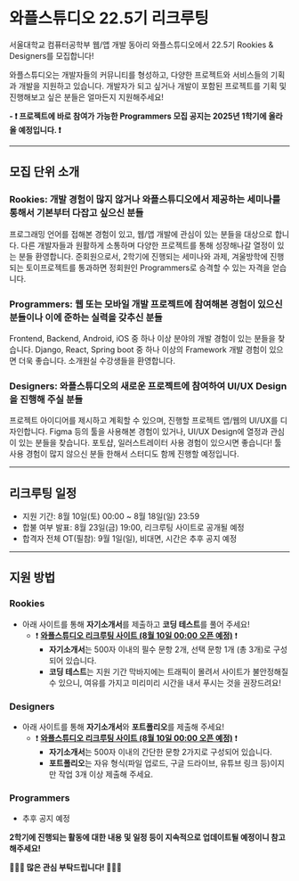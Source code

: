  # 와플스튜디오 22.5기 리크루팅

서울대학교 컴퓨터공학부 웹/앱 개발 동아리 와플스튜디오에서 22.5기 Rookies & Designers를 모집합니다!

와플스튜디오는 개발자들의 커뮤니티를 형성하고, 다양한 프로젝트와 서비스들의 기획과 개발을 지원하고 있습니다. 개발자가 되고 싶거나 개발이 포함된 프로젝트를 기획 및 진행해보고 싶은 분들은 얼마든지 지원해주세요!

**- ❗ 프로젝트에 바로 참여가 가능한 Programmers 모집 공지는 2025년 1학기에 올라올 예정입니다. ❗**

<hr/>

## 모집 단위 소개

### Rookies: 개발 경험이 많지 않거나 와플스튜디오에서 제공하는 세미나를 통해서 기본부터 다잡고 싶으신 분들

프로그래밍 언어를 접해본 경험이 있고, 웹/앱 개발에 관심이 있는 분들을 대상으로 합니다.
다른 개발자들과 원활하게 소통하며 다양한 프로젝트를 통해 성장해나갈 열정이 있는 분들 환영합니다.
준회원으로서, 2학기에 진행되는 세미나와 과제, 겨울방학에 진행되는 토이프로젝트를 통과하면 정회원인 Programmers로 승격할 수 있는 자격을 얻습니다.

### Programmers: 웹 또는 모바일 개발 프로젝트에 참여해본 경험이 있으신 분들이나 이에 준하는 실력을 갖추신 분들

Frontend, Backend, Android, iOS 중 하나 이상 분야의 개발 경험이 있는 분들을 찾습니다.
Django, React, Spring boot 중 하나 이상의 Framework 개발 경험이 있으면 더욱 좋습니다.
소개원실 수강생들을 환영합니다.

### Designers: 와플스튜디오의 새로운 프로젝트에 참여하여 UI/UX Design을 진행해 주실 분들

프로젝트 아이디어를 제시하고 계획할 수 있으며, 진행할 프로젝트 앱/웹의 UI/UX를 디자인합니다.
Figma 등의 툴을 사용해본 경험이 있거나, UI/UX Design에 열정과 관심이 있는 분들을 찾습니다.
포토샵, 일러스트레이터 사용 경험이 있으시면 좋습니다!
툴 사용 경험이 많지 않으신 분들 한해서 스터디도 함께 진행할 예정입니다.

<hr/>

## 리크루팅 일정

- 지원 기간: 8월 10일(토) 00:00 ~ 8월 18일(일) 23:59
- 합불 여부 발표: 8월 23일(금) 19:00, 리크루팅 사이트로 공개될 예정
- 합격자 전체 OT(필참): 9월 1일(일), 비대면, 시간은 추후 공지 예정

<hr/>

## 지원 방법

### Rookies

- 아래 사이트를 통해 **자기소개서**를 제출하고 **코딩 테스트**를 풀어 주세요!
  - ❗ **[와플스튜디오 리크루팅 사이트 (8월 10일 00:00 오픈 예정)](https://wacruit.wafflestudio.com)** ❗
    - **자기소개서**는 500자 이내의 필수 문항 2개, 선택 문항 1개 (총 3개)로 구성되어 있습니다.
    - **코딩 테스트**는 지원 기간 막바지에는 트래픽이 몰려서 사이트가 불안정해질 수 있으니, 여유를 가지고 미리미리 시간을 내서 푸시는 것을 권장드려요!

### Designers

- 아래 사이트를 통해 **자기소개서**와 **포트폴리오**를 제출해 주세요!
  - ❗ **[와플스튜디오 리크루팅 사이트 (8월 10일 00:00 오픈 예정)](https://wacruit.wafflestudio.com)** ❗
    - **자기소개서**는 500자 이내의 간단한 문항 2가지로 구성되어 있습니다.
    - **포트폴리오**는 자유 형식(파일 업로드, 구글 드라이브, 유튜브 링크 등)이지만 작업 3개 이상 제출해 주세요.

### Programmers

- 추후 공지 예정


**2학기에 진행되는 활동에 대한 내용 및 일정 등이 지속적으로 업데이트될 예정이니 참고해주세요!**


**🤩😎🧇 많은 관심 부탁드립니다! 🥳😘🍀**
